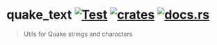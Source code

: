 # quake_text [![Test](https://github.com/vikpe/quake_text/actions/workflows/test.yml/badge.svg?branch=main)](https://github.com/vikpe/quake_text/actions/workflows/test.yml) [![crates](https://img.shields.io/crates/v/quake_text)](https://crates.io/crates/quake_text) [![docs.rs](https://img.shields.io/docsrs/quake_text)](https://docs.rs/quake_text/)

> Utils for Quake strings and characters
